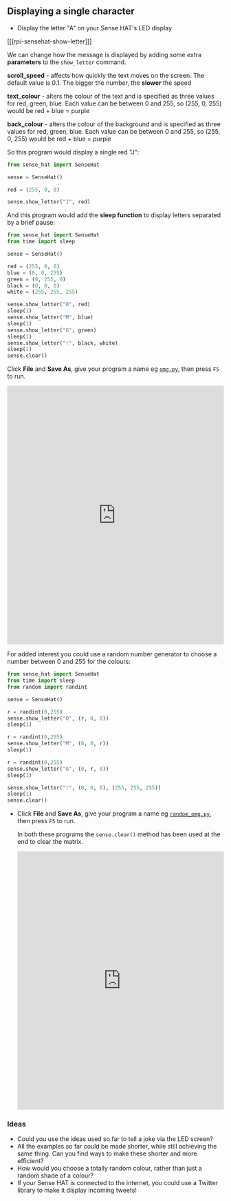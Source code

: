 ## Displaying a single character

+ Display the letter "A" on your Sense HAT's LED display

[[[rpi-sensehat-show-letter]]]

We can change how the message is displayed by adding some extra **parameters** to the `show_letter` command.

**scroll_speed** - affects how quickly the text moves on the screen. The default value is 0.1. The bigger the number, the **slower** the speed

**text_colour** - alters the colour of the text and is specified as three values for red, green, blue. Each value can be between 0 and 255, so (255, 0, 255) would be red + blue = purple

**back_colour** - alters the colour of the background and is specified as three values for red, green, blue. Each value can be between 0 and 255, so (255, 0, 255) would be red + blue = purple

So this program would display a single red "J":

```python
from sense_hat import SenseHat

sense = SenseHat()

red = (255, 0, 0)

sense.show_letter("J", red)
```

And this program would add the **sleep function** to display letters separated by a brief pause:

```python
from sense_hat import SenseHat
from time import sleep

sense = SenseHat()

red = (255, 0, 0)
blue = (0, 0, 255)
green = (0, 255, 0)
black = (0, 0, 0)
white = (255, 255, 255)

sense.show_letter("O", red)
sleep(1)
sense.show_letter("M", blue)
sleep(1)
sense.show_letter("G", green)
sleep(1)
sense.show_letter("!", black, white)
sleep(1)
sense.clear()
```

Click **File** and **Save As**, give your program a name eg [`omg.py`](resources/omg.py), then press `F5` to run.


<iframe src="https://trinket.io/embed/python/ccb58a3d9d" width="100%" height="600" frameborder="0" marginwidth="0" marginheight="0" allowfullscreen></iframe>


For added interest you could use a random number generator to choose a number between 0 and 255 for the colours:

```python
from sense_hat import SenseHat
from time import sleep
from random import randint

sense = SenseHat()

r = randint(0,255)
sense.show_letter("O", (r, 0, 0))
sleep(1)

r = randint(0,255)
sense.show_letter("M", (0, 0, r))
sleep(1)

r = randint(0,255)
sense.show_letter("G", (0, r, 0))
sleep(1)

sense.show_letter("!", (0, 0, 0), (255, 255, 255))
sleep(1)
sense.clear()
```

- Click **File** and **Save As**, give your program a name eg [`random_omg.py`](resources/random_omg.py), then press `F5` to run.

    In both these programs the `sense.clear()` method has been used at the end to clear the matrix.

    <iframe src="https://trinket.io/embed/python/45b0f19b65" width="100%" height="600" frameborder="0" marginwidth="0" marginheight="0" allowfullscreen></iframe>


### Ideas

 - Could you use the ideas used so far to tell a joke via the LED screen?
 - All the examples so far could be made shorter, while still achieving the same thing. Can you find ways to make these shorter and more efficient?
 - How would you choose a totally random colour, rather than just a random shade of a colour?
 - If your Sense HAT is connected to the internet, you could use a Twitter library to make it display incoming tweets!
